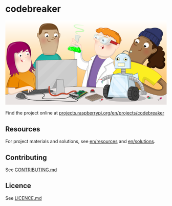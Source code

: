 # codebreaker

![codebreaker](banner.png)

Find the project online at [projects.raspberrypi.org/en/projects/codebreaker](https://projects.raspberrypi.org/en/projects/codebreaker)

## Resources
For project materials and solutions, see [en/resources](https://github.com/raspberrypilearning/codebreaker/tree/master/en/resources) and [en/solutions](https://github.com/raspberrypilearning/codebreaker/tree/master/en/solutions).

## Contributing
See [CONTRIBUTING.md](CONTRIBUTING.md)

## Licence
 See [LICENCE.md](LICENCE.md)